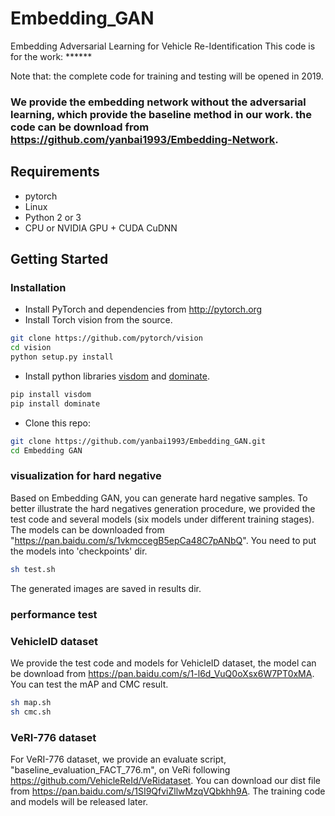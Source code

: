 # Embedding_GAN
Embedding Adversarial Learning for Vehicle Re-Identification
This code is for the work: ******

Note that: the complete code for training and testing will be opened in 2019. 

### We provide the embedding network without the adversarial learning, which provide the baseline method in our work. the code can be download from https://github.com/yanbai1993/Embedding-Network. 

## Requirements
- pytorch
- Linux
- Python 2 or 3
- CPU or NVIDIA GPU + CUDA CuDNN

## Getting Started
### Installation
- Install PyTorch and dependencies from http://pytorch.org
- Install Torch vision from the source.
```bash
git clone https://github.com/pytorch/vision
cd vision
python setup.py install
```
- Install python libraries [visdom](https://github.com/facebookresearch/visdom) and [dominate](https://github.com/Knio/dominate).
```bash
pip install visdom
pip install dominate
```
- Clone this repo:
```bash
git clone https://github.com/yanbai1993/Embedding_GAN.git
cd Embedding GAN
```

###  visualization for hard negative

Based on Embedding GAN, you can generate hard negative samples. To better illustrate the hard negatives generation procedure, we provided the test code and several models (six models under different training stages). 
The models can be downloaded from "https://pan.baidu.com/s/1vkmccegB5epCa48C7pANbQ". 
You need to put the models into 'checkpoints' dir. 

```bash
sh test.sh
```
The generated images are saved in results dir. 

###  performance test
###  VehicleID dataset
We provide the test code and models for VehicleID dataset, the model can be download from https://pan.baidu.com/s/1-l6d_VuQ0oXsx6W7PT0xMA. You can test the mAP and CMC result.

```bash
sh map.sh
sh cmc.sh
```
###  VeRI-776 dataset
For VeRI-776 dataset, we provide an evaluate script, "baseline_evaluation_FACT_776.m", on VeRi following https://github.com/VehicleReId/VeRidataset. You can download our dist file from  https://pan.baidu.com/s/1SI9QfviZllwMzqVQbkhh9A. The training code and models will be released later.

